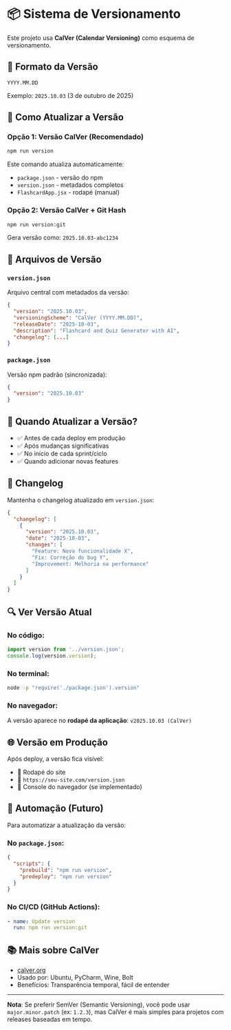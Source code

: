 # 📦 Sistema de Versionamento

Este projeto usa **CalVer (Calendar Versioning)** como esquema de versionamento.

## 📅 Formato da Versão

```
YYYY.MM.DD
```

Exemplo: `2025.10.03` (3 de outubro de 2025)

## 🔄 Como Atualizar a Versão

### Opção 1: Versão CalVer (Recomendado)
```bash
npm run version
```

Este comando atualiza automaticamente:
- `package.json` - versão do npm
- `version.json` - metadados completos
- `FlashcardApp.jsx` - rodapé (manual)

### Opção 2: Versão CalVer + Git Hash
```bash
npm run version:git
```

Gera versão como: `2025.10.03-abc1234`

## 📁 Arquivos de Versão

### `version.json`
Arquivo central com metadados da versão:
```json
{
  "version": "2025.10.03",
  "versioningScheme": "CalVer (YYYY.MM.DD)",
  "releaseDate": "2025-10-03",
  "description": "Flashcard and Quiz Generator with AI",
  "changelog": [...]
}
```

### `package.json`
Versão npm padrão (sincronizada):
```json
{
  "version": "2025.10.03"
}
```

## 🎯 Quando Atualizar a Versão?

- ✅ Antes de cada deploy em produção
- ✅ Após mudanças significativas
- ✅ No início de cada sprint/ciclo
- ✅ Quando adicionar novas features

## 📝 Changelog

Mantenha o changelog atualizado em `version.json`:

```json
{
  "changelog": [
    {
      "version": "2025.10.03",
      "date": "2025-10-03",
      "changes": [
        "Feature: Nova funcionalidade X",
        "Fix: Correção do bug Y",
        "Improvement: Melhoria na performance"
      ]
    }
  ]
}
```

## 🔍 Ver Versão Atual

### No código:
```javascript
import version from '../version.json';
console.log(version.version);
```

### No terminal:
```bash
node -p "require('./package.json').version"
```

### No navegador:
A versão aparece no **rodapé da aplicação**: `v2025.10.03 (CalVer)`

## 🌐 Versão em Produção

Após deploy, a versão fica visível:
- 📍 Rodapé do site
- 📍 `https://seu-site.com/version.json`
- 📍 Console do navegador (se implementado)

## 🤖 Automação (Futuro)

Para automatizar a atualização da versão:

### No `package.json`:
```json
{
  "scripts": {
    "prebuild": "npm run version",
    "predeploy": "npm run version"
  }
}
```

### No CI/CD (GitHub Actions):
```yaml
- name: Update version
  run: npm run version:git
```

## 📚 Mais sobre CalVer

- [calver.org](https://calver.org/)
- Usado por: Ubuntu, PyCharm, Wine, Bolt
- Benefícios: Transparência temporal, fácil de entender

---

**Nota**: Se preferir SemVer (Semantic Versioning), você pode usar `major.minor.patch` (ex: `1.2.3`), mas CalVer é mais simples para projetos com releases baseadas em tempo.
